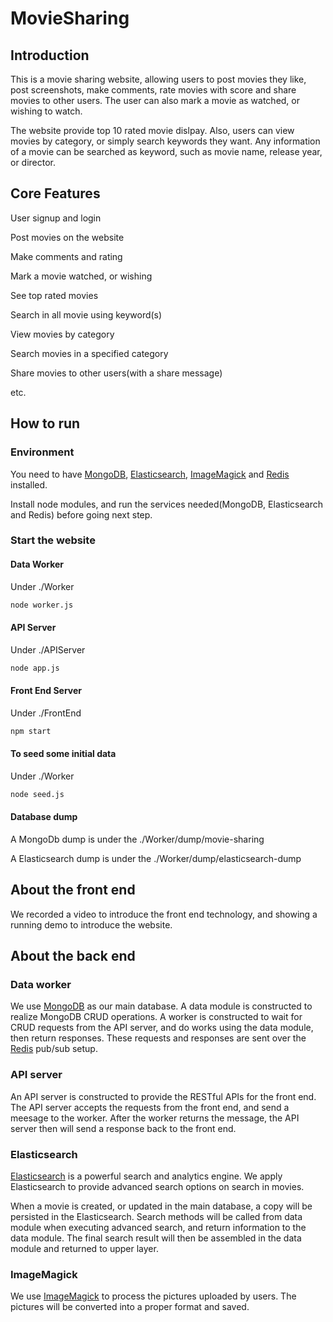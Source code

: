 # MovieSharing

## Introduction

This is a movie sharing website, allowing users to post movies they like, post screenshots, make comments, rate movies with score and share movies to other users. The user can also mark a movie as watched, or wishing to watch.

The website provide top 10 rated movie dislpay. Also, users can view movies by category, or simply search keywords they want. Any information of a movie can be searched as keyword, such as movie name, release year, or director.

## Core Features

User signup and login

Post movies on the website

Make comments and rating

Mark a movie watched, or wishing

See top rated movies

Search in all movie using keyword(s)

View movies by category

Search movies in a specified category

Share movies to other users(with a share message)

etc.

## How to run

### Environment

You need to have [MongoDB](https://www.mongodb.com), [Elasticsearch](https://www.elastic.co/products/elasticsearch), [ImageMagick](https://www.imagemagick.org/script/index.php) and [Redis](https://redis.io/) installed.

Install node modules, and run the services needed(MongoDB, Elasticsearch and Redis) before going next step.

### Start the website

#### Data Worker

Under ./Worker

```bash
node worker.js
```

#### API Server

Under ./APIServer

```bash
node app.js
```

#### Front End Server

Under ./FrontEnd

```bash
npm start
```

#### To seed some initial data

Under ./Worker

```bash
node seed.js
```

#### Database dump

A MongoDb dump is under the ./Worker/dump/movie-sharing

A Elasticsearch dump is under the ./Worker/dump/elasticsearch-dump

## About the front end

We recorded a video to introduce the front end technology, and showing a running demo to introduce the website.

## About the back end

### Data worker

We use [MongoDB](https://www.mongodb.com) as our main database. A data module is constructed to realize MongoDB CRUD operations. A worker is constructed to wait for CRUD requests from the API server, and do works using the data module, then return responses. These requests and responses are sent over the [Redis](https://redis.io/) pub/sub setup.

### API server

An API server is constructed to provide the RESTful APIs for the front end. The API server accepts the requests from the front end, and send a meesage to the worker. After the worker returns the message, the API server then will send a response back to the front end.

### Elasticsearch

[Elasticsearch](https://www.elastic.co/products/elasticsearch) is a powerful search and analytics engine. We apply Elasticsearch to provide advanced search options on search in movies.

When a movie is created, or updated in the main database, a copy will be persisted in the Elasticsearch. Search methods will be called from data module when executing advanced search, and return information to the data module. The final search result will then be assembled in the data module and returned to upper layer.

### ImageMagick

We use [ImageMagick](https://www.imagemagick.org/script/index.php) to process the pictures uploaded by users. The pictures will be converted into a proper format and saved. 